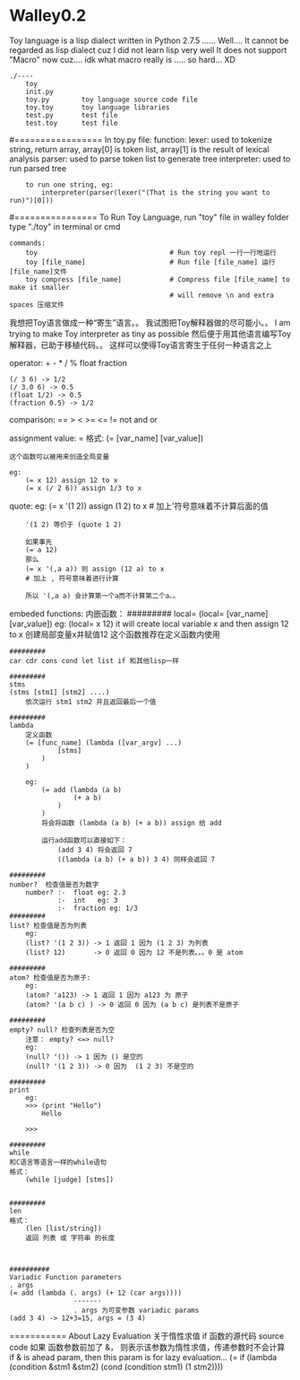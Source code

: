 Walley0.2
=========
Toy language is a lisp dialect written in Python 2.7.5 ......
Well.... It cannot be regarded as lisp dialect cuz I did not learn lisp very well
It does not support "Macro" now cuz.... idk what macro really is ..... so hard... XD

	./----
		toy      
		init.py
		toy.py        toy language source code file
		toy.toy       toy language libraries
		test.py       test file
		test.toy      test file

#=================
In toy.py file:
	function:
		lexer: used to tokenize string, return array, array[0] is token list, array[1] is the result of lexical analysis
		parser: used to parse token list to generate tree
		interpreter: used to run parsed tree

		to run one string, eg:
			interpreter(parser(lexer("(That is the string you want to run)")[0]))
			
#================
To Run Toy Language, run "toy" file in walley folder
type "./toy" in terminal or cmd

	commands:
		toy    								# Run toy repl 一行一行地运行
		toy [file_name]						# Run file [file_name] 运行[file_name]文件
		toy compress [file_name]			# Compress file [file_name] to make it smaller
											# will remove \n and extra spaces 压缩文件


我想把Toy语言做成一种“寄生”语言。。
我试图把Toy解释器做的尽可能小。。 I am trying to make Toy interpreter as tiny as possible
然后便于用其他语言编写Toy解释器，已助于移植代码。。
这样可以使得Toy语言寄生于任何一种语言之上


operator:
	+ - * / % float fraction

	(/ 3 6) -> 1/2
	(/ 3.0 6) -> 0.5
	(float 1/2) -> 0.5
	(fraction 0.5) -> 1/2

comparison:
	== > < >= <= != not and or


assignment value:
	=
	格式:
		(= [var_name] [var_value])

	这个函数可以被用来创造全局变量

	eg: 
		(= x 12) assign 12 to x
		(= x (/ 2 6)) assign 1/3 to x
quote:
	eg:
		(= x '(1 2)) assign (1 2) to x
		# 加上'符号意味着不计算后面的值

		'(1 2) 等价于 (quote 1 2)

		如果事先
		(= a 12)
		那么
		(= x '(,a a)) 则 assign (12 a) to x
		# 加上 , 符号意味着进行计算

		所以 '(,a a) 会计算第一个a而不计算第二个a。。

embeded functions:
内嵌函数：
	#########
	local=
		(local= [var_name] [var_value])
		eg:
			(local= x 12) 
			it will create local variable x and then assign 12 to x
			创建局部变量x并赋值12
	这个函数推荐在定义函数内使用

	#########
	car cdr cons cond let list if 和其他lisp一样

	#########
	stms
	(stms [stm1] [stm2] ....)
		依次运行 stm1 stm2 并且返回最后一个值

	#########
	lambda
		定义函数
		(= [func_name] (lambda ([var_argv] ...)
				[stms]
			)
		)

		eg:
			(= add (lambda (a b)
					(+ a b)
				)
			)
			将会将函数 (lambda (a b) (+ a b)) assign 给 add

			运行add函数可以直接如下：
				(add 3 4) 将会返回 7
				((lambda (a b) (+ a b)) 3 4) 同样会返回 7

	#########
	number?  检查值是否为数字
		number? :-	float eg: 2.3
				:-  int   eg: 3
				:-  fraction eg: 1/3
	#########
	list? 检查值是否为列表
		eg:
		(list? '(1 2 3)) -> 1 返回 1 因为 (1 2 3) 为列表
		(list? 12)		 -> 0 返回 0 因为 12 不是列表。。。0 是 atom

	#########
	atom? 检查值是否为原子:
		eg:
		(atom? 'a123) -> 1 返回 1 因为 a123 为 原子
		(atom? '(a b c) ) -> 0 返回 0 因为 (a b c) 是列表不是原子

	#########
	empty? null? 检查列表是否为空
		注意： empty? <=> null?
		eg:
		(null? '()) -> 1 因为 () 是空的
		(null? '(1 2 3)) -> 0 因为  (1 2 3) 不是空的

	#########
	print
		eg:
		>>> (print "Hello")
			Hello

		>>>
	
	#########
	while 
	和C语言等语言一样的while语句
	格式：
		(while [judge] [stms])

	
	#########
	len
	格式：
		(len [list/string])
		返回 列表 或 字符串 的长度



	##########
	Variadic Function parameters
	. args
	(= add (lambda (. args) (+ 12 (car args))))
				    -------
				    . args 为可变参数 variadic params
	(add 3 4) -> 12+3=15, args = (3 4)





===========
About Lazy Evaluation
关于惰性求值
	if 函数的源代码 source code
	如果 函数参数前加了 &， 则表示该参数为惰性求值，传递参数时不会计算
	if & is ahead param, then this param is for lazy evaluation...
	(= if (lambda (condition &stm1 &stm2) (cond (condition stm1) (1 stm2))))









